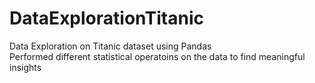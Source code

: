 # DataExplorationTitanic
Data Exploration on Titanic dataset using Pandas </br>
Performed different statistical operatoins on the data to find meaningful insights
